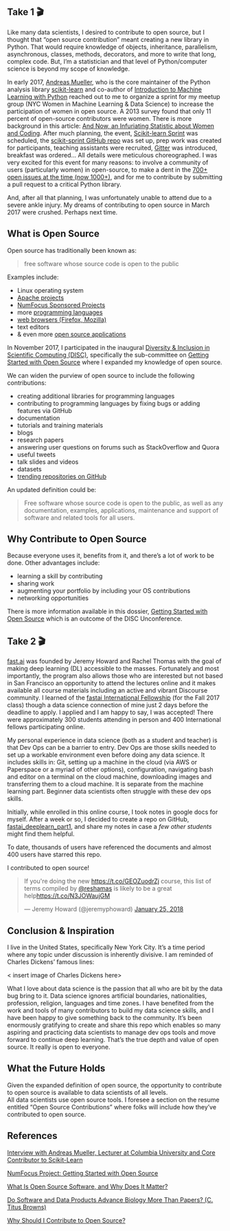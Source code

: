 ## Take 1 :clapper:

Like many data scientists, I desired to contribute to open source, but I thought that “open source contribution” meant creating a new library in Python.  That would require knowledge of objects, inheritance, parallelism, asynchronous, classes, methods, decorators, and more to write that long, complex code.  But, I’m a statistician and that level of Python/computer science is beyond my scope of knowledge.  

In early 2017, [Andreas Mueller](https://twitter.com/amuellerml), who is the core maintainer of the Python analysis library [scikit-learn](https://github.com/scikit-learn/scikit-learn) and co-author of [Introduction to Machine Learning with Python](http://shop.oreilly.com/product/0636920030515.do) reached out to me to organize a sprint for my meetup group (NYC Women in Machine Learning & Data Science) to increase the participation of women in open source.  A 2013 survey found that only 11 percent of open-source contributors were women.  There is more background in this article: [And Now, an Infuriating Statistic about Women and Coding](https://www.newamerica.org/weekly/111/and-now-an-infuriating-statistic-about-women-and-coding/).   After much planning, the event, [Scikit-learn Sprint](https://www.meetup.com/NYC-Women-in-Machine-Learning-Data-Science/events/237123181/) was scheduled, the [scikit-sprint GitHub repo](https://github.com/WiMLDS/scikit-sprint) was set up, prep work was created for participants, teaching assistants were recruited, [Gitter](https://gitter.im/scikit-learn/scikit-learn) was introduced, breakfast was ordered…  All details were meticulous choreographed.  I was very excited for this event for many reasons: to involve a community of users (particularly women) in open-source, to make a dent in the [700+ open issues at the time (now 1000+)](https://github.com/scikit-learn/scikit-learn/issues), and for me to contribute by submitting a pull request to a critical Python library.  

And, after all that planning, I was unfortunately unable to attend due to a severe ankle injury.  My dreams of contributing to open source in March 2017 were crushed.  Perhaps next time.  


## What is Open Source

Open source has traditionally been known as:  
>free software whose source code is open to the public  

Examples include:  
- Linux operating system
- [Apache projects](https://projects.apache.org/projects.html?name)
- [NumFocus Sponsored Projects](https://www.numfocus.org/sponsored-projects)
- more [programming languages](https://github.com/collections/programming-languages)
- [web browsers (Firefox, Mozilla)](http://www.linuxandubuntu.com/home/best-open-source-web-browsers)
- text editors
- & even more [open source applications](https://opensource.com/resources/projects-and-applications)

In November 2017, I participated in the inaugural [Diversity & Inclusion in Scientific Computing (DISC)](https://pydata.org/nyc2017/diversity-inclusion/disc-unconference-2017/), specifically the sub-committee on [Getting Started with Open Source](https://github.com/numfocus/getting-started-with-open-source) where I expanded my knowledge of open source.    

We can widen the purview of open source to include the following contributions:
- creating additional libraries for programming languages
- contributing to programming languages by fixing bugs or adding features via GitHub
- documentation
- tutorials and training materials
- blogs
- research papers
- answering user questions on forums such as StackOverflow and Quora
- useful tweets
- talk slides and videos
- datasets
- [trending repositories on GitHub](https://github.com/trending)

An updated definition could be:  
>Free software whose source code is open to the public, as well as any documentation, examples, applications, maintenance and support of software and related tools for all users.

 

## Why Contribute to Open Source
Because everyone uses it, benefits from it, and there’s a lot of work to be done.  Other advantages include:  
- learning a skill by contributing
- sharing work
- augmenting your portfolio by including your OS contributions
- networking opportunities

There is more information available in this dossier, [Getting Started with Open Source](https://github.com/numfocus/getting-started-with-open-source) which is an outcome of the DISC Unconference.


## Take 2 :clapper:

[fast.ai](http://www.fast.ai) was founded by Jeremy Howard and Rachel Thomas with the goal of making deep learning (DL) accessible to the masses.  Fortunately and most importantly, the program also allows those who are interested but not based in San Francisco an opportunity to attend the lectures online and it makes available all course materials including an active and vibrant Discourse community.  I learned of the [fastai International Fellowship](http://www.fast.ai/2017/09/08/international-fellowship/) (for the Fall 2017 class) though a data science connection of mine  just 2 days before the deadline to apply.  I applied and I am happy to say, I was accepted!  There were approximately 300 students attending in person and 400 International fellows participating online.  

My personal experience in data science (both as a student and teacher) is that Dev Ops can be a barrier to entry.  Dev Ops are those skills needed to set up a workable environment even before doing any data science.  It includes skills in:  Git, setting up a machine in the cloud (via AWS or Paperspace or a myriad of other options), configuration, navigating bash and editor on a terminal on the cloud machine, downloading images and transferring them to a cloud machine.  It is separate from the machine learning part.  Beginner data scientists often struggle with these dev ops skills.

Initially, while enrolled in this online course, I took notes in google docs for myself.  After a week or so, I decided to create a repo on GitHub,  [fastai_deeplearn_part1](https://github.com/reshamas/fastai_deeplearn_part1), and share my notes in case a *few other students* might find them helpful.  

To date, thousands of users have referenced the documents and almost 400 users have starred this repo.

I contributed to open source!  

<blockquote class="twitter-tweet" data-lang="en"><p lang="en" dir="ltr">If you&#39;re doing the new <a href="https://t.co/GEOZuodrZj">https://t.co/GEOZuodrZj</a> course, this list of terms compiled by <a href="https://twitter.com/reshamas?ref_src=twsrc%5Etfw">@reshamas</a> is likely to be a great help<a href="https://t.co/N3JOWaujGM">https://t.co/N3JOWaujGM</a></p>&mdash; Jeremy Howard (@jeremyphoward) <a href="https://twitter.com/jeremyphoward/status/956321940536410112?ref_src=twsrc%5Etfw">January 25, 2018</a></blockquote>
<script async src="https://platform.twitter.com/widgets.js" charset="utf-8"></script>

 
## Conclusion & Inspiration

I live in the United States, specifically New York City.  It’s a time period where any topic under discussion is inherently divisive.  I am reminded of Charles Dickens’ famous lines:  

< insert image of Charles Dickens here>

What I love about data science is the passion that all who are bit by the data bug bring to it.  Data science ignores artificial boundaries, nationalities, profession, religion, languages and time zones.  I have benefited from the work and tools of many contributors to build my data science skills, and I have been happy to give something back to the community.  It’s been enormously gratifying to create and share this repo which enables so many aspiring and practicing data scientists to manage dev ops tools and move forward to continue deep learning.  That’s the true depth and value of open source.  It really is open to everyone.  

## What the Future Holds
Given the expanded definition of open source, the opportunity to contribute to open source is available to data scientists of all levels.  
All data scientists use open source tools.  I foresee a section on the resume entitled “Open Source Contributions” where folks will include how they’ve contributed to open source.

## References
[Interview with Andreas Mueller, Lecturer at Columbia University and Core Contributor to Scikit-Learn](https://mlconf.com/interview-andreas-muller-lecturer-columbia-university-core-contributor-scikit-learn-reshama-shaikh/)

[NumFocus Project: Getting Started with Open Source](https://github.com/numfocus/getting-started-with-open-source)

[What Is Open Source Software, and Why Does It Matter?](https://www.howtogeek.com/129967/htg-explains-what-is-open-source-software-and-why-you-should-care/)

[Do Software and Data Products Advance Biology More Than Papers?
 (C. Titus Browns)](http://ivory.idyll.org/blog/2018-software-and-data-better-than-papers.html)

[Why Should I Contribute to Open Source?](https://github.com/numfocus/getting-started-with-open-source/blob/master/what_is_open_source_and_why_contribute.md#why-should-i-contribute-to-open-source)
